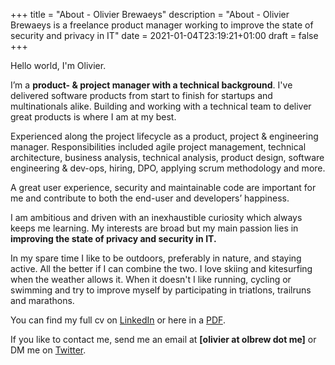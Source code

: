 +++
title = "About - Olivier Brewaeys"
description = "About - Olivier Brewaeys is a freelance product manager working to improve the state of security and privacy in IT"
date = 2021-01-04T23:19:21+01:00
draft = false
+++

Hello world, I'm Olivier.

I’m a **product- & project manager with a technical background**. I've delivered software products from start to finish for startups and multinationals alike. Building and working with a technical team to deliver great products is where I am at my best.

Experienced along the project lifecycle as a product, project & engineering manager. Responsibilities included agile project management, technical architecture, business analysis, technical analysis, product design, software engineering & dev-ops, hiring, DPO, applying scrum methodology and more.

A great user experience, security and maintainable code are important for me and contribute to both the end-user and developers’ happiness.

I am ambitious and driven with an inexhaustible curiosity which always keeps me learning.
My interests are broad but my main passion lies in **improving the state of privacy and security in IT.**

In my spare time I like to be outdoors, preferably in nature, and staying active.
All the better if I can combine the two. I love skiing and kitesurfing when the weather allows it.
When it doesn't I like running, cycling or swimming and try to improve myself by participating in
triatlons, trailruns and marathons.

You can find my full cv on [LinkedIn](https://www.linkedin.com/in/olbrew/) or here in a [PDF](/Resume-Olivier-Brewaeys.pdf).

If you like to contact me, send me an email at **[olivier at olbrew dot me]** or DM me on [Twitter](https://twitter.com/olbrew).
